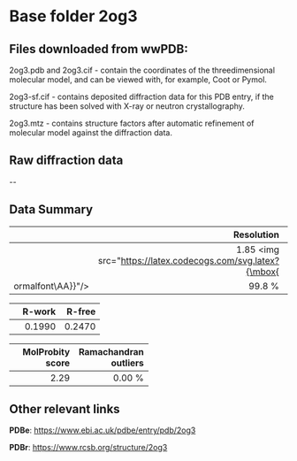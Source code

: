 # Base folder 2og3

## Files downloaded from wwPDB:

2og3.pdb and 2og3.cif - contain the coordinates of the threedimensional molecular model, and can be viewed with, for example, Coot or Pymol.

2og3-sf.cif - contains deposited diffraction data for this PDB entry, if the structure has been solved with X-ray or neutron crystallography.

2og3.mtz - contains structure factors after automatic refinement of molecular model against the diffraction data.

## Raw diffraction data

--<br> 

## Data Summary
|   | Resolution | Completeness| I/sigma |
|---|-------------:|----------------:|--------------:|
|   |1.85 <img src="https://latex.codecogs.com/svg.latex?{\mbox{
ormalfont\AA}}"/>|99.8  %|<img width=50/>29.33|

|   | **R-work**| **R-free**   
|---|-------------:|----------------:|           
||0.1990|0.2470|

|   |**MolProbity<br>score**| **Ramachandran<br>outliers** 
|---|-------------:|----------------:|
||2.29|0.00 %|

## Other relevant links 
**PDBe**:  https://www.ebi.ac.uk/pdbe/entry/pdb/2og3
 
**PDBr**: https://www.rcsb.org/structure/2og3 

